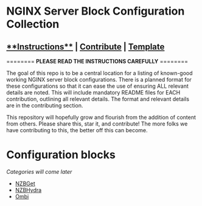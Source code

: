 # NGINX Server Block Configuration Collection

## [\*\*Instructions\*\*](instructions.md) | [Contribute](/contributing.md) | [Template](/-template/appname.md)

======== **PLEASE READ THE INSTRUCTIONS CAREFULLY** ========

The goal of this repo is to be a central location for a listing of known-good working NGINX server block configurations. There is a planned format for these configurations so that it can ease the use of ensuring ALL relevant details are noted. This will include mandatory README files for EACH contribution, outlining all relevant details. The format and relevant details are in the contributing section.

This repository will hopefully grow and flourish from the addition of content from others. Please share this, star it, and contribute! The more folks we have contributing to this, the better off this can become.

# Configuration blocks
*Categories will come later*

- [NZBGet](/apps/nzbget/nzbget.md)
- [NZBHydra](/apps/nzbhydra/nzbhydra.md)
- [Ombi](/apps/ombi/ombi.md)

